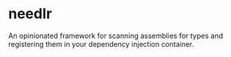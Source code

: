 # needlr
An opinionated framework for scanning assemblies for types and registering them in your dependency injection container.
